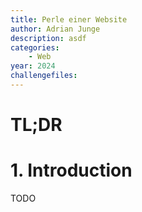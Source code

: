 ```yaml
---
title: Perle einer Website
author: Adrian Junge
description: asdf
categories:
    - Web
year: 2024
challengefiles:
---
```


# TL;DR<a id="TL;DR"></a>


# 1. Introduction<a id="introduction"></a>
TODO
